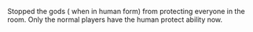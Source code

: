 Stopped the gods ( when in human form) from protecting everyone in the room. Only the normal players have the human protect ability now.